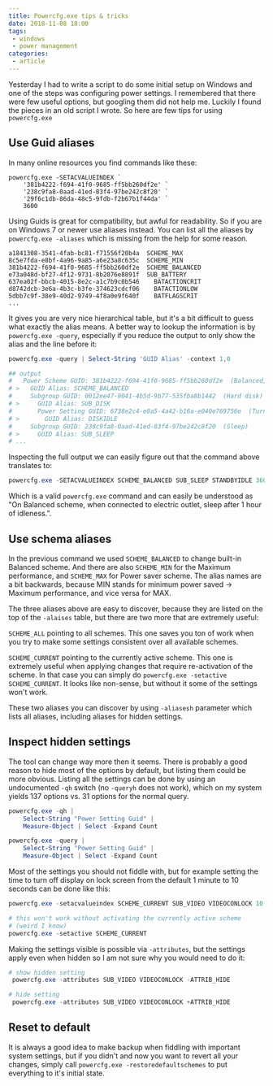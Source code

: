 ```yaml
---
title: Powercfg.exe tips & tricks
date: 2018-11-08 18:00
tags: 
 - windows
 - power management
categories:
 - article
---
```


Yesterday I had to write a script to do some initial setup on Windows and one of the steps was configuring power settings. I remembered that there were few useful options, but googling them did not help me. Luckily I found the pieces in an old script I wrote. So here are few tips for using `powercfg.exe`


<!-- more -->


## Use Guid aliases

In many online resources you find commands like these:

```batch
powercfg.exe -SETACVALUEINDEX `
    '381b4222-f694-41f0-9685-ff5bb260df2e' `
    '238c9fa8-0aad-41ed-83f4-97be242c8f20' `
    '29f6c1db-86da-48c5-9fdb-f2b67b1f44da' `
    3600
```

Using Guids is great for compatibility, but awful for readability. So if you are on Windows 7 or newer use aliases instead. You can list all the aliases by `powercfg.exe -aliases` which is missing from the help for some reason.

```text
a1841308-3541-4fab-bc81-f71556f20b4a  SCHEME_MAX
8c5e7fda-e8bf-4a96-9a85-a6e23a8c635c  SCHEME_MIN
381b4222-f694-41f0-9685-ff5bb260df2e  SCHEME_BALANCED
e73a048d-bf27-4f12-9731-8b2076e8891f  SUB_BATTERY
637ea02f-bbcb-4015-8e2c-a1c7b9c0b546    BATACTIONCRIT
d8742dcb-3e6a-4b3c-b3fe-374623cdcf06    BATACTIONLOW
5dbb7c9f-38e9-40d2-9749-4f8a0e9f640f    BATFLAGSCRIT
...
```

It gives you are very nice hierarchical table, but it's a bit difficult to guess what exactly the alias means. A better way to lookup the information is by `powercfg.exe -query`, especially if you reduce the output to only show the alias and the line before it: 

```powershell
powercfg.exe -query | Select-String 'GUID Alias' -context 1,0

## output
#   Power Scheme GUID: 381b4222-f694-41f0-9685-ff5bb260df2e  (Balanced)
# >   GUID Alias: SCHEME_BALANCED
#     Subgroup GUID: 0012ee47-9041-4b5d-9b77-535fba8b1442  (Hard disk)
# >     GUID Alias: SUB_DISK
#       Power Setting GUID: 6738e2c4-e8a5-4a42-b16a-e040e769756e  (Turn off hard disk after)
# >       GUID Alias: DISKIDLE
#     Subgroup GUID: 238c9fa8-0aad-41ed-83f4-97be242c8f20  (Sleep)
# >     GUID Alias: SUB_SLEEP
# ...
```

Inspecting the full output we can easily figure out that the command above translates to:

```POWERSHELL
powercfg.exe -SETACVALUEINDEX SCHEME_BALANCED SUB_SLEEP STANDBYIDLE 3600
```

Which is a valid `powercfg.exe` command and can easily be understood as "On Balanced scheme, when connected to electric outlet, sleep after 1 hour of idleness.".


## Use schema aliases

In the previous command we used `SCHEME_BALANCED` to change built-in Balanced scheme. And there are also `SCHEME_MIN` for the Maximum performance, and `SCHEME_MAX` for Power saver scheme. The alias names are a bit backwards, because MIN stands for minimum power saved -> Maximum performance, and vice versa for MAX.

The three aliases above are easy to discover, because they are listed on the top of the `-alaises` table, but there are two more that are extremely useful: 

`SCHEME_ALL` pointing to all schemes. This one saves you ton of work when you try to make some settings consistent over all available schemes.

`SCHEME_CURRENT` pointing to the currently active scheme. This one is extremely useful when applying changes that require re-activation of the scheme. In that case you can simply do `powercfg.exe -setactive SCHEME_CURRENT`. It looks like non-sense, but without it some of the settings won't work.

These two aliases you can discover by using `-aliasesh` parameter which lists all aliases, including aliases for hidden settings.

## Inspect hidden settings

The tool can change way more then it seems. There is probably a good reason to hide most of the options by default, but listing them could be more obvious. Listing all the settings can be done by using an undocumented `-qh` switch (no `-queryh` does not work), which on my system yields 137 options vs. 31 options for the normal query.

```powershell
powercfg.exe -qh | 
    Select-String "Power Setting Guid" | 
    Measure-Object | Select -Expand Count

powercfg.exe -query |
    Select-String "Power Setting Guid" |
    Measure-Object | Select -Expand Count
```

Most of the settings you should not fiddle with, but for example setting the time to turn off display on lock screen from the default 1 minute to 10 seconds can be done like this:

```powershell
powercfg.exe -setacvalueindex SCHEME_CURRENT SUB_VIDEO VIDEOCONLOCK 10

# this won't work without activating the currently active scheme
# (weird I know)
powercfg.exe -setactive SCHEME_CURRENT
```

Making the settings visible is possible via `-attributes`, but the settings apply even when hidden so I am not sure why you would need to do it:

```powershell
# show hidden setting 
 powercfg.exe -attributes SUB_VIDEO VIDEOCONLOCK -ATTRIB_HIDE

# hide setting
 powercfg.exe -attributes SUB_VIDEO VIDEOCONLOCK +ATTRIB_HIDE
```

## Reset to default

It is always a good idea to make backup when fiddling with important system settings, but if you didn't and now you want to revert all your changes, simply call `powercfg.exe -restoredefaultschemes` to put everything to it's initial state.

